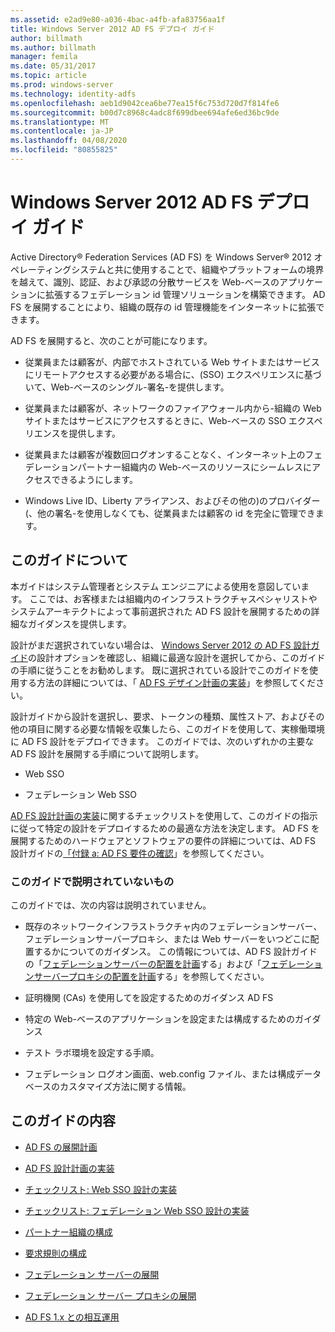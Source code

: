 ```yaml
---
ms.assetid: e2ad9e80-a036-4bac-a4fb-afa83756aa1f
title: Windows Server 2012 AD FS デプロイ ガイド
author: billmath
ms.author: billmath
manager: femila
ms.date: 05/31/2017
ms.topic: article
ms.prod: windows-server
ms.technology: identity-adfs
ms.openlocfilehash: aeb1d9042cea6be77ea15f6c753d720d7f814fe6
ms.sourcegitcommit: b00d7c8968c4adc8f699dbee694afe6ed36bc9de
ms.translationtype: MT
ms.contentlocale: ja-JP
ms.lasthandoff: 04/08/2020
ms.locfileid: "80855825"
---
```

# <a name="windows-server-2012-ad-fs-deployment-guide"></a>Windows Server 2012 AD FS デプロイ ガイド


Active Directory&reg; Federation Services \(AD FS\) を Windows Server&reg; 2012 オペレーティングシステムと共に使用することで、組織やプラットフォームの境界を越えて、識別、認証、および承認の分散サービスを Web\-ベースのアプリケーションに拡張するフェデレーション id 管理ソリューションを構築できます。 AD FS を展開することにより、組織の既存の id 管理機能をインターネットに拡張できます。  
  
AD FS を展開すると、次のことが可能になります。  
  
-   従業員または顧客が、内部でホストされている Web サイトまたはサービスにリモートアクセスする必要がある場合に、\(SSO\) エクスペリエンスに基づいて、Web\-ベースのシングル\-署名\-を提供します。  
  
-   従業員または顧客が、ネットワークのファイアウォール内から\-組織の Web サイトまたはサービスにアクセスするときに、Web\-ベースの SSO エクスペリエンスを提供します。  
  
-   従業員または顧客が複数回ログオンすることなく、インターネット上のフェデレーションパートナー組織内の Web\-ベースのリソースにシームレスにアクセスできるようにします。  
  
-   Windows Live ID、Liberty アライアンス、およびその他の\)のプロバイダー \(、他の署名\-を使用しなくても、従業員または顧客の id を完全に管理できます。  
  
## <a name="about-this-guide"></a>このガイドについて  
本ガイドはシステム管理者とシステム エンジニアによる使用を意図しています。 ここでは、お客様または組織内のインフラストラクチャスペシャリストやシステムアーキテクトによって事前選択された AD FS 設計を展開するための詳細なガイダンスを提供します。  
  
設計がまだ選択されていない場合は、 [Windows Server 2012 の AD FS 設計ガイド](https://technet.microsoft.com/library/dd807036.aspx)の設計オプションを確認し、組織に最適な設計を選択してから、このガイドの手順に従うことをお勧めします。 既に選択されている設計でこのガイドを使用する方法の詳細については、「 [AD FS デザイン計画の実装](Implementing-Your-AD-FS-Design-Plan.md)」を参照してください。  
  
設計ガイドから設計を選択し、要求、トークンの種類、属性ストア、およびその他の項目に関する必要な情報を収集したら、このガイドを使用して、実稼働環境に AD FS 設計をデプロイできます。 このガイドでは、次のいずれかの主要な AD FS 設計を展開する手順について説明します。  
  
-   Web SSO  
  
-   フェデレーション Web SSO  
  
[AD FS 設計計画の実装](Implementing-Your-AD-FS-Design-Plan.md)に関するチェックリストを使用して、このガイドの指示に従って特定の設計をデプロイするための最適な方法を決定します。 AD FS を展開するためのハードウェアとソフトウェアの要件の詳細については、AD FS 設計ガイドの[「付録 a: AD FS 要件の確認](https://technet.microsoft.com/library/ff678034.aspx)」を参照してください。  
  
### <a name="what-this-guide-does-not-provide"></a>このガイドで説明されていないもの  
このガイドでは、次の内容は説明されていません。  
  
-   既存のネットワークインフラストラクチャ内のフェデレーションサーバー、フェデレーションサーバープロキシ、または Web サーバーをいつどこに配置するかについてのガイダンス。 この情報については、AD FS 設計ガイドの「[フェデレーションサーバーの配置を計画](https://technet.microsoft.com/library/dd807069.aspx)する」および「[フェデレーションサーバープロキシの配置を計画](https://technet.microsoft.com/library/dd807130.aspx)する」を参照してください。  
  
-   証明機関 \(CAs\) を使用してを設定するためのガイダンス AD FS  
  
-   特定の Web\-ベースのアプリケーションを設定または構成するためのガイダンス  
  
-   テスト ラボ環境を設定する手順。  
  
-   フェデレーション ログオン画面、web.config ファイル、または構成データベースのカスタマイズ方法に関する情報。  
  
## <a name="in-this-guide"></a>このガイドの内容  
  
-   [AD FS の展開計画](Planning-to-Deploy-AD-FS.md)  
  
-   [AD FS 設計計画の実装](Implementing-Your-AD-FS-Design-Plan.md)  
  
-   [チェックリスト: Web SSO 設計の実装](Checklist--Implementing-a-Web-SSO-Design.md)  
  
-   [チェックリスト: フェデレーション Web SSO 設計の実装](Checklist--Implementing-a-Federated-Web-SSO-Design.md)  
  
-   [パートナー組織の構成](Configuring-Partner-Organizations.md)  
  
-   [要求規則の構成](Configuring-Claim-Rules.md)  
  
-   [フェデレーション サーバーの展開](Deploying-Federation-Servers.md)  
  
-   [フェデレーション サーバー プロキシの展開](Deploying-Federation-Server-Proxies.md)  
  
-   [AD FS 1.x との相互運用](Interoperating-with-AD-FS-1.x.md)  
